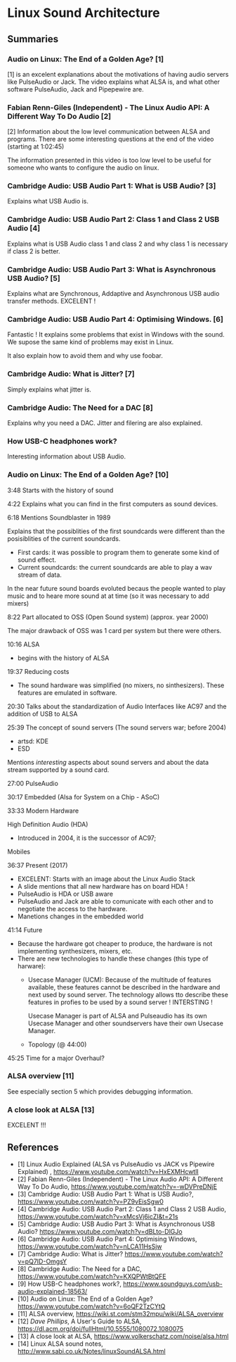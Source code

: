 # Linux Sound Architecture

## Summaries

### Audio on Linux: The End of a Golden Age? [1]

[1] is an excelent explanations about the motivations of having audio servers like PulseAudio or Jack. The video
explains what ALSA is, and what other software PulseAudio, Jack and Pipepewire are.

### Fabian Renn-Giles (Independent) - The Linux Audio API: A Different Way To Do Audio [2]

[2] Information about the low level communication between ALSA and programs. There are some interesting questions at the end of the video (starting at 1:02:45)

The information presented in this video is too low level to be useful for someone who wants to configure the audio on linux.

###  Cambridge Audio: USB Audio Part 1: What is USB Audio? [3]

Explains what USB Audio is.

### Cambridge Audio: USB Audio Part 2: Class 1 and Class 2 USB Audio [4] 

Explains what is USB Audio class 1 and class 2 and why class 1 is necessary if class 2 is better.

### Cambridge Audio: USB Audio Part 3: What is Asynchronous USB Audio? [5]

Explains what are Synchronous, Addaptive and Asynchronous USB audio transfer methods. EXCELENT !

### Cambridge Audio: USB Audio Part 4: Optimising Windows. [6]

Fantastic ! It explains some problems that exist in Windows with the sound. We supose
the same kind of problems may exist in Linux.

It also explain how to avoid them and why use foobar.

### Cambridge Audio: What is Jitter? [7]

Simply explains what jitter is.

### Cambridge Audio: The Need for a DAC [8]

Explains why you need a DAC. Jitter and filering are also explained.

### How USB-C headphones work?

Interesting information about USB Audio.

### Audio on Linux: The End of a Golden Age? [10]

3:48 Starts with the history of sound

4:22 Explains what you can find in the first computers as sound devices.

6:18 Mentions Soundblaster in 1989

  Explains that the possiblities of the first soundcards were different than
  the posisiblities of the current soundcards.

  - First cards: it was possible to program them to generate some kind of sound effect.
  - Current soundcards: the current soundcards are able to play a wav stream of data.

In the near future sound boards evoluted becaus the people wanted to play music and to
heare more sound at at time (so it was necessary to add mixers)

8:22 Part allocated to OSS (Open Sound system) (approx. year 2000)

The major drawback of OSS was 1 card per system but there were others.

10:16 ALSA

  - begins with the history of ALSA

19:37 Reducing costs

   - The sound hardware was simplified (no mixers, no sinthesizers). These
     features are emulated in software.

20:30 Talks about the standardization of Audio Interfaces like AC97 and
the addition of USB to ALSA

25:39 The concept of sound servers (The sound servers war; before 2004)

   - artsd: KDE
   - ESD

   Mentions *interesting* aspects about sound servers and about the data
   stream supported by a sound card.

27:00 PulseAudio

30:17 Embedded (Alsa for System on a Chip - ASoC)

33:33 Modern Hardware

   High Definition Audio (HDA)

   - Introduced in 2004, it is the successor of AC97;

   Mobiles
   
36:37 Present (2017)
  
  - EXCELENT: Starts with an image about the Linux Audio Stack
  - A slide mentions that all new hardware has on board HDA !
  - PulseAudio is HDA or USB aware
  - PulseAudio and Jack are able to comunicate with each other and to negotiate the access to the hardware.
  - Manetions changes in the embedded world
    
41:14 Future
 
  - Because the hardware got cheaper to produce, the hardware is not implementing synthesizers, mixers, etc.
  - There are new technologies to handle these changes (this type of harware): 
    - Usecase Manager (UCM): Because of the multitude of features available, these
      features cannot be described in the hardware and next used by sound server.
      The technology allows tto describe these features in profies to be used by
      a sound server ! INTERSTING  !
      
      Usecase Manager is part of ALSA and Pulseaudio has its own Usecase Manager and other
      soundservers have their own Usecase Manager.
      
    - Topology (@ 44:00)

45:25 Time for a major Overhaul?

### ALSA overview [11]

See especially section 5 which provides debugging information.

### A close look at ALSA [13]

EXCELENT !!!
      
      

     
## References


- [1] Linux Audio Explained (ALSA vs PulseAudio vs JACK vs Pipewire Explained) , https://www.youtube.com/watch?v=HxEXMHcwtlI
- [2] Fabian Renn-Giles (Independent) - The Linux Audio API: A Different Way To Do Audio, https://www.youtube.com/watch?v=-wDVPreDNjE
- [3] Cambridge Audio: USB Audio Part 1: What is USB Audio?, https://www.youtube.com/watch?v=PZ9vEisSgw0
- [4] Cambridge Audio: USB Audio Part 2: Class 1 and Class 2 USB Audio,  https://www.youtube.com/watch?v=xMcsVj6icZI&t=21s
- [5] Cambridge Audio: USB Audio Part 3: What is Asynchronous USB Audio? https://www.youtube.com/watch?v=dBLto-DlGJo
- [6] Cambridge Audio: USB Audio Part 4: Optimising Windows, https://www.youtube.com/watch?v=nLCA11HsSjw
- [7] Cambridge Audio: What is Jitter? https://www.youtube.com/watch?v=pQ7ID-OmgsY
- [8] Cambridge Audio: The Need for a DAC, https://www.youtube.com/watch?v=KXQPWtBtQFE
- [9] How USB-C headphones work?, https://www.soundguys.com/usb-audio-explained-18563/
- [10] Audio on Linux: The End of a Golden Age? https://www.youtube.com/watch?v=6oQF2TzCYtQ
- [11] ALSA overview, https://wiki.st.com/stm32mpu/wiki/ALSA_overview
- [12] *Dave Phillips*, A User's Guide to ALSA, https://dl.acm.org/doi/fullHtml/10.5555/1080072.1080075
- [13] A close look at ALSA, https://www.volkerschatz.com/noise/alsa.html
- [14] Linux ALSA sound notes, http://www.sabi.co.uk/Notes/linuxSoundALSA.html




